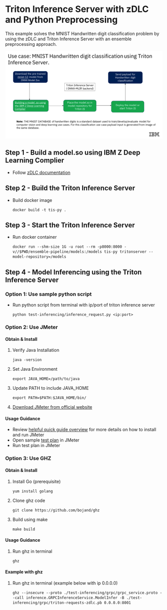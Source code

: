 # Triton Inference Server with zDLC and Python Preprocessing
This example solves the MNIST Handwritten digit classification problem by using the zDLC and Triton Inference Server with an ensemble preprocessing approach.

![architecture](./imgs/architecture.png)

## Step 1 - Build a model.so using IBM Z Deep Learning Complier
- Follow [zDLC documentation](https://github.com/IBM/zDLC)

## Step 2 - Build the Triton Inference Server
- Build docker image
    ```
    docker build -t tis-py .
    ```

## Step 3 - Start the Triton Inference Server
- Run docker container
    ```
    docker run --shm-size 1G -u root --rm -p8000:8000 -v//$PWD/ensemble-pipeline/models:/models tis-py tritonserver --model-repository=/models
    ```

## Step 4 - Model Inferencing using the Triton Inference Server

### Option 1: Use sample python script
- Run python script from terminal with ip/port of triton inference server
    ```
    python test-inferencing/inference_request.py <ip:port>
    ```

### Option 2: Use JMeter
#### Obtain & Install
1. Verify Java Installation
    ```
    java -version
    ```
2. Set Java Environment
    ```
    export JAVA_HOME=/path/to/java
    ```
3. Update PATH to include JAVA_HOME
    ```
    export PATH=$PATH:$JAVA_HOME/bin/
    ```
3. [Download JMeter from official website](https://jmeter.apache.org/download_jmeter.cgi)

#### Usage Guidance
- Review [helpful quick guide overview](https://www.tutorialspoint.com/jmeter/jmeter_quick_guide.htm) for more details on how to install and run JMeter
- Open sample [test plan](https://github.ibm.com/AIonZ/triton-zDLC-py-preprocess/blob/main/test-inferencing/Triton_zDLC_Test.jmx) in JMeter
- Run test plan in JMeter

### Option 3: Use GHZ
#### Obtain & Install
1. Install Go (prerequisite)
    ```
    yum install golang
    ```
2. Clone ghz code
    ```
    git clone https://github.com/bojand/ghz
    ```
3. Build using make
    ```
    make build
    ```

#### Usage Guidance
1. Run ghz in terminal
    ```
    ghz
    ```

#### Example with ghz
1. Run ghz in terminal (example below with ip 0.0.0.0)
    ```
    ghz --insecure --proto ./test-inferencing/grpc/grpc_service.proto --call inference.GRPCInferenceService.ModelInfer -B ./test-inferencing/grpc/triton-requests-zdlc.pb 0.0.0.0:8001
    ```
